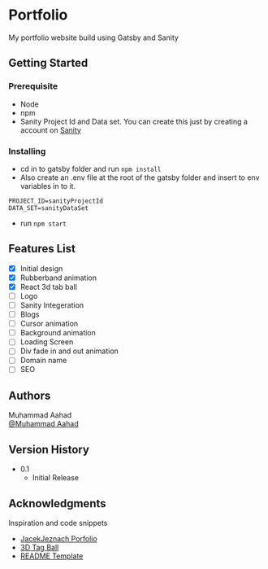# Portfolio

My portfolio website build using Gatsby and Sanity

## Getting Started

### Prerequisite

* Node 
* npm
* Sanity Project Id and Data set. You can create this just by creating a account on [Sanity](https://www.sanity.io/)

### Installing

* cd in to gatsby folder and run ```npm install```
* Also create an .env file at the root of the gatsby folder and insert to env variables in to it.
```
PROJECT_ID=sanityProjectId
DATA_SET=sanityDataSet
```
* run ```npm start```

## Features List

- [x] Initial design
- [x] Rubberband animation
- [x] React 3d tab ball
- [ ] Logo
- [ ] Sanity Integeration
- [ ] Blogs
- [ ] Cursor animation
- [ ] Background animation
- [ ] Loading Screen
- [ ] Div fade in and out animation
- [ ] Domain name
- [ ] SEO
## Authors

Muhammad Aahad  
[@Muhammad Aahad](https://www.linkedin.com/in/muhammad-aahad-568aaa179/)

## Version History

* 0.1
    * Initial Release

## Acknowledgments

Inspiration and code snippets

* [JacekJeznach Porfolio](http://jacekjeznach.com/)
* [3D Tag Ball](https://github.com/NiklasKnaack/jquery-svg3dtagcloud-plugin2)
* [README Template](https://gist.github.com/DomPizzie/7a5ff55ffa9081f2de27c315f5018afc)
